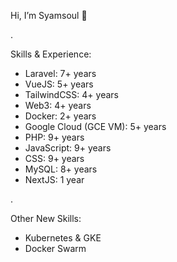 Hi, I’m Syamsoul 👋

.

Skills & Experience:
  - Laravel: 7+ years
  - VueJS: 5+ years
  - TailwindCSS: 4+ years
  - Web3: 4+ years
  - Docker: 2+ years
  - Google Cloud (GCE VM): 5+ years
  - PHP: 9+ years
  - JavaScript: 9+ years
  - CSS: 9+ years
  - MySQL: 8+ years
  - NextJS: 1 year

.

Other New Skills:
  - Kubernetes & GKE
  - Docker Swarm
